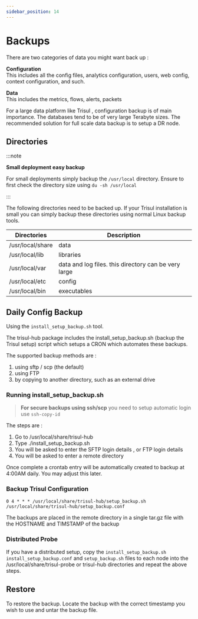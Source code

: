 ```yaml
---
sidebar_position: 14
---
```


# Backups

There are two categories of data you might want back up :

**Configuration**  
This includes all the config files, analytics configuration, users, web
config, context configuration, and such.

**Data**  
This includes the metrics, flows, alerts, packets

For a large data platform like Trisul , configuration backup is of main
importance. The databases tend to be of very large Terabyte sizes. The
recommended solution for full scale data backup is to setup a DR node.

## Directories

:::note

**Small deployment easy backup** 

For small deployments simply backup the `/usr/local` directory. Ensure to first check the directory size using `du -sh /usr/local`

:::

The following directories need to be backed up. If your Trisul installation
is small you can simply backup these directories using normal Linux
backup tools.

| Directories      | Description                                          |
| ---------------- | ---------------------------------------------------- |
| /usr/local/share | data                                                 |
| /usr/local/lib   | libraries                                            |
| /usr/local/var   | data and log files. this directory can be very large |
| /usr/local/etc   | config                                               |
| /usr/local/bin   | executables                                          |

## Daily Config Backup

Using the `install_setup_backup.sh` tool.

The trisul-hub package includes the install_setup_backup.sh (backup the
Trisul setup) script which setups a CRON which automates these backups.

The supported backup methods are :

1. using sftp / scp (the default)
2. using FTP
3. by copying to another directory, such as an external drive

### Running install_setup_backup.sh

> **For secure backups using ssh/scp** you need to setup automatic login
> use `ssh-copy-id`

The steps are :

1. Go to /usr/local/share/trisul-hub
2. Type ./install_setup_backup.sh
3. You will be asked to enter the SFTP login details , or FTP login
   details
4. You will be asked to enter a remote directory

Once complete a crontab entry will be automatically created to backup at
4:00AM daily. You may adjust this later.

### Backup Trisul Configuration

`0 4 * * * /usr/local/share/trisul-hub/setup_backup.sh /usr/local/share/trisul-hub/setup_backup.conf`

The backups are placed in the remote directory in a single tar.gz file
with the HOSTNAME and TIMSTAMP of the backup

### Distributed Probe

If you have a distributed setup, copy the `install_setup_backup.sh`
`install_setup_backup.conf` and `setup_backup.sh` files to each node
into the /usr/local/share/trisul-probe or trisul-hub directories and
repeat the above steps.

## Restore

To restore the backup. Locate the backup with the correct timestamp you
wish to use and untar the backup file.

